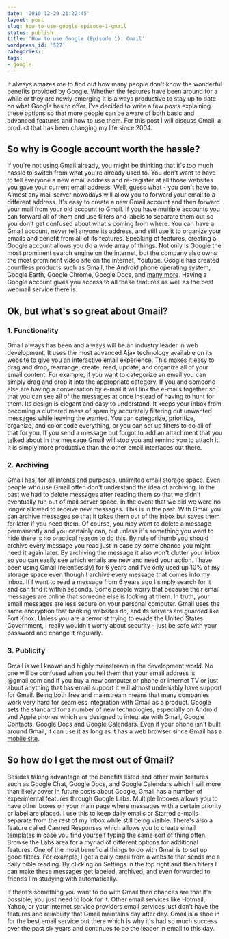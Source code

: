 ```yaml
---
date: '2010-12-29 21:22:45'
layout: post
slug: how-to-use-google-episode-1-gmail
status: publish
title: 'How to use Google (Episode 1): Gmail'
wordpress_id: '527'
categories:
tags:
- google
---
```


It always amazes me to find out how many people don't know the wonderful benefits provided by Google. Whether the features have been around for a while or they are newly emerging it is always productive to stay up to date on what Google has to offer. I've decided to write a few posts explaining these options so that more people can be aware of both basic and advanced features and how to use them. For this post I will discuss Gmail, a product that has been changing my life since 2004.

## So why is Google account worth the hassle?

If you're not using Gmail already, you might be thinking that it's too much hassle to switch from what you're already used to. You don't want to have to tell everyone a new email address and re-register at all those websites you gave your current email address. Well, guess what - you don't have to. Almost any mail server nowadays will allow you to forward your email to a different address. It's easy to create a new Gmail account and then forward your mail from your old account to Gmail. If you have multiple accounts you can forward all of them and use filters and labels to separate them out so you don't get confused about what's coming from where. You can have a Gmail account, never tell anyone its address, and still use it to organize your emails and benefit from all of its features. Speaking of features, creating a Google account allows you do a wide array of things. Not only is Google the most prominent search engine on the internet, but the company also owns the most prominent video site on the internet, Youtube. Google has created countless products such as Gmail, the Android phone operating system, Google Earth, Google Chrome, Google Docs, and [many more](http://www.google.com/intl/en/options/). Having a Google account gives you access to all these features as well as the best webmail service there is.

## Ok, but what's so great about Gmail?

### 1. Functionality

Gmail always has been and always will be an industry leader in web development. It uses the most advanced Ajax technology available on its website to give you an interactive email experience. This makes it easy to drag and drop, rearrange, create, read, update, and organize all of your email content. For example, if you want to categorize an email you can simply drag and drop it into the appropriate category. If you and someone else are having a conversation by e-mail it will link the e-mails together so that you can see all of the messages at once instead of having to hunt for them. Its design is elegant and easy to understand. It keeps your inbox from becoming a cluttered mess of spam by accurately filtering out unwanted messages while leaving the wanted. You can categorize, prioritize, organize, and color code everything, or you can set up filters to do all of that for you. If you send a message but forgot to add an attachment that you talked about in the message Gmail will stop you and remind you to attach it. It is simply more productive than the other email interfaces out there.

### 2. Archiving

Gmail has, for all intents and purposes, unlimited email storage space. Even people who use Gmail often don't understand the idea of archiving. In the past we had to delete messages after reading them so that we didn't eventually run out of mail server space. In the event that we did we were no longer allowed to receive new messages. This is in the past. With Gmail you can archive messages so that it takes them out of the inbox but saves them for later if you need them. Of course, you may want to delete a message permanently and you certainly can, but unless it's something you want to hide there is no practical reason to do this. By rule of thumb you should archive every message you read just in case by some chance you might need it again later. By archiving the message it also won't clutter your inbox so you can easily see which emails are new and need your action. I have been using Gmail (relentlessly) for 6 years and I've only used up 10% of my storage space even though I archive every message that comes into my inbox. If I want to read a message from 6 years ago I simply search for it and can find it within seconds. Some people worry that because their email messages are online that someone else is looking at them. In truth, your email messages are less secure on your personal computer. Gmail uses the same encryption that banking websites do, and its servers are guarded like Fort Knox. Unless you are a terrorist trying to evade the United States Government, I really wouldn't worry about security - just be safe with your password and change it regularly.

### 3. Publicity

Gmail is well known and highly mainstream in the development world. No one will be confused when you tell them that your email address is @gmail.com and if you buy a new computer or phone or internet TV or just about anything that has email support it will almost undeniably have support for Gmail. Being both free and mainstream means that many companies work very hard for seamless integration with Gmail as a product. Google sets the standard for a number of new technologies, especially on Android and Apple phones which are designed to integrate with Gmail, Google Contacts, Google Docs and Google Calendars. Even if your phone isn't built around Gmail, it can use it as long as it has a web browser since Gmail has a [mobile site](http://m.google.com/).

## So how do I get the most out of Gmail?

Besides taking advantage of the benefits listed and other main features such as Google Chat, Google Docs, and Google Calendars which I will more than likely cover in future posts about Google, Gmail has a number of experimental features through Google Labs. Multiple Inboxes allows you to have other boxes on your main page where messages with a certain priority or label are placed. I use this to keep daily emails or Starred e-mails separate from the rest of my Inbox while still being visible. There's also a feature called Canned Responses which allows you to create email templates in case you find yourself typing the same sort of thing often. Browse the Labs area for a myriad of different options for additional features. One of the most beneficial things to do with Gmail is to set up good filters. For example, I get a daily email from a website that sends me a daily bible reading. By clicking on Settings in the top right and then filters I can make these messages get labeled, archived, and even forwarded to friends I'm studying with automatically.

If there's something you want to do with Gmail then chances are that it's possible; you just need to look for it. Other email services like Hotmail, Yahoo, or your internet service providers email services just don't have the features and reliability that Gmail maintains day after day. Gmail is a shoe in for the best email service out there which is why it's had so much success over the past six years and continues to be the leader in email to this day.
